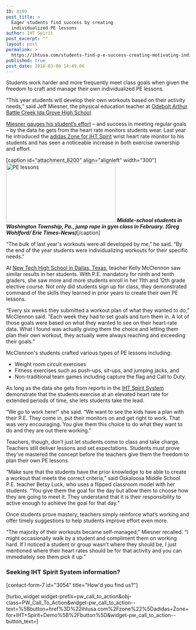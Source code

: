 ```yaml
---
ID: 8199
post_title: >
  Eager students find success by creating
  individualized PE lessons
author: IHT Spirit
post_excerpt: ""
layout: post
permalink: >
  https://ihtusa.com/students-find-p-e-success-creating-motivating-individualized-lessons/
published: true
post_date: 2018-03-06 14:49:06
---
```

<span style="font-weight: 400;">Students work harder and more frequently meet class goals when given the freedom to craft and manage their own individualized PE lessons.</span>

<span style="font-weight: 400;">“This year students will develop their own workouts based on their activity needs,” said Jeff Miesner, the physical education teacher at </span><a href="http://www.oabcig.org/pages/oa-bcig-high-school"><span style="font-weight: 400;">Odebolt Arthur Battle Creek Ida Grove High School</span></a><span style="font-weight: 400;">. </span>

<span style="font-weight: 400;"><a href="https://ihtusa.com/student-effort-achieve-mvpa-improves-confidence-fitness/">Miesner gauges his student’s effort</a> – and success in meeting regular goals – by the data he gets from the heart rate monitors students wear. Last year he introduced the </span><a href="http://ihtusa.com/zone"><span style="font-weight: 400;">adidas Zone for IHT Spirit</span></a><span style="font-weight: 400;"> wrist heart rate monitor to his students and has seen a noticeable increase in both exercise ownership and effort.</span><!--more-->

[caption id="attachment_8200" align="alignleft" width="300"]<a href="https://ihtusa.com/wp-content/uploads/2018/03/jump-rope.jpg"><img class="wp-image-8200 size-medium" src="https://ihtusa.com/wp-content/uploads/2018/03/jump-rope-300x161.jpg" alt="PE lessons" width="300" height="161" /></a> <em><strong>Middle-school students in Washington Township, Pa., jump rope in gym class in February. (Greg Wohlford/ Erie Times-News)</strong></em>[/caption]

<span style="font-weight: 400;">“The bulk of last year's workouts were all developed by me,” he said. “By the end of the year students were individualizing workouts for their specific needs.”</span>

<span style="font-weight: 400;">At </span><a href="https://ihtusa.com/dallas-new-tech-hs-excels-with-spirit-system/"><span style="font-weight: 400;">New Tech High School in Dallas, Texas</span></a><span style="font-weight: 400;">, teacher Kelly McClennon saw similar results in her students. With P.E. mandatory for ninth and tenth graders, she saw more and more students enroll in her 11</span><span style="font-weight: 400;">th</span><span style="font-weight: 400;"> and 12</span><span style="font-weight: 400;">th</span><span style="font-weight: 400;"> grade elective course. Not only did students sign up for class, they demonstrated command of the skills they learned in prior years to create their own PE lessons.</span>

<span style="font-weight: 400;">“Every six weeks they submitted a workout plan of what they wanted to do,” McClennon said. “Each week they had to set goals and turn them in. A lot of those goals were based on what they wanted to see on their heart-rate data. What I found was actually giving them the choice and letting them plan their own workout, they actually were always reaching and exceeding their goals.”</span>

<span style="font-weight: 400;">McClennon's students crafted various types of PE lessons including:</span>
<ul>
 	<li style="font-weight: 400;"><span style="font-weight: 400;">Weight room circuit exercises</span></li>
 	<li style="font-weight: 400;"><span style="font-weight: 400;">Fitness exercises such as push-ups, sit-ups, and jumping jacks, and</span></li>
 	<li style="font-weight: 400;"><span style="font-weight: 400;">Non-traditional team games including capture the flag and Call to Duty.</span></li>
</ul>
<span style="font-weight: 400;">As long as the data she gets from reports in the <a href="http://ihtusa.com/spirit-system">IHT Spirit System</a> demonstrate that the students exercise at an elevated heart rate for extended periods of time, she lets students take the lead.</span>

<span style="font-weight: 400;">“We go to work here!” she said. “We want to see the kids have a plan with their P.E. They come in, put their monitors on and get right to work. That was very encouraging. You give them this choice to do what they want to do and they are out there working.”</span>

<span style="font-weight: 400;">Teachers, though, don’t just let students come to class and take charge. Teachers still deliver lessons and set expectations. Students must prove they’ve mastered the concept before the teachers give them the freedom to plan their own PE lessons.</span>

<span style="font-weight: 400;">“Make sure that the students have the prior knowledge to be able to create a workout that meets the correct criteria,” said Oskaloosa Middle School P.E. teacher Betsy Luck, who uses a flipped classroom model with her students. “You give them the goal for the day but allow them to choose how they are going to meet it. They understand that it is their responsibility to active enough to achieve the goal for that day.”</span>

<span style="font-weight: 400;">Once students prove mastery, teachers simply reinforce what’s working and offer timely suggestions to help students improve effort even more.</span>

<span style="font-weight: 400;">“The majority of their workouts became self-managed,” Miesner recalled. “I might occasionally walk by a student and compliment them on working hard. If I noticed a student or group wasn't where they should be, I just mentioned where their heart rates should be for that activity and you can immediately see them pick it up.”</span>
<h3 class="article-newsletter-signup">Seeking IHT Spirit System information?</h3>
<p class="article-newsletter-signup">[contact-form-7 id="3054" title="How'd you find us?"]</p>
[turbo_widget widget-prefix=pw_call_to_action&obj-class=PW_Call_To_Action&widget-pw_call_to_action--text=%5Bbutton+href%3D%22ihtusa.com%2Fzone%22%5Dadidas+Zone+for+IHT+Spirit+Demo%5B%2Fbutton%5D&widget-pw_call_to_action--button_text=]